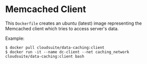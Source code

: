 # Memcached Client #

This `Dockerfile` creates an ubuntu (latest) image representing the Memcached client which tries to access server's data.

Example:

    $ docker pull cloudsuite/data-caching:client
    $ docker run -it --name dc-client --net caching_network cloudsuite/data-caching:client bash
